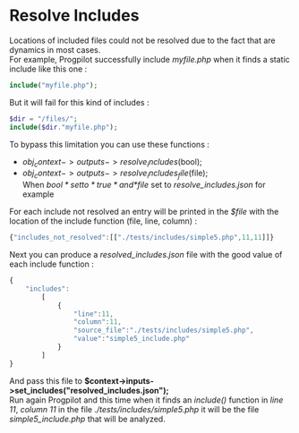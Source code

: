 # Resolve Includes

Locations of included files could not be resolved due to the fact that are dynamics in most cases.  
For example, Progpilot successfully include *myfile.php* when it finds a static include like this one :
```php
include("myfile.php");
```
But it will fail for this kind of includes :
```php
$dir = "/files/";
include($dir."myfile.php");
```

To bypass this limitation you can use these functions :
- $obj_context->outputs->resolve_includes($bool);
- $obj_context->outputs->resolve_includes_file($file);  
When *$bool* set to *true* and *$file* set to *resolve_includes.json* for example

For each include not resolved an entry will be printed in the *$file* with the location of the include function (file, line, column) :
```javascript
{"includes_not_resolved":[["./tests/includes/simple5.php",11,11]]}
```
Next you can produce a *resolved_includes.json* file with the good value of each include function :
```javascript
{
    "includes":
        [
            {
                "line":11,
                "column":11,
                "source_file":"./tests/includes/simple5.php",
                "value":"simple5_include.php"
            }
        ]
}
```
And pass this file to **$context->inputs->set_includes("resolved_includes.json");**  
Run again Progpilot and this time when it finds an *include()* function in *line 11*, *column 11* in the file *./tests/includes/simple5.php* it will be the file *simple5_include.php* that will be analyzed.
